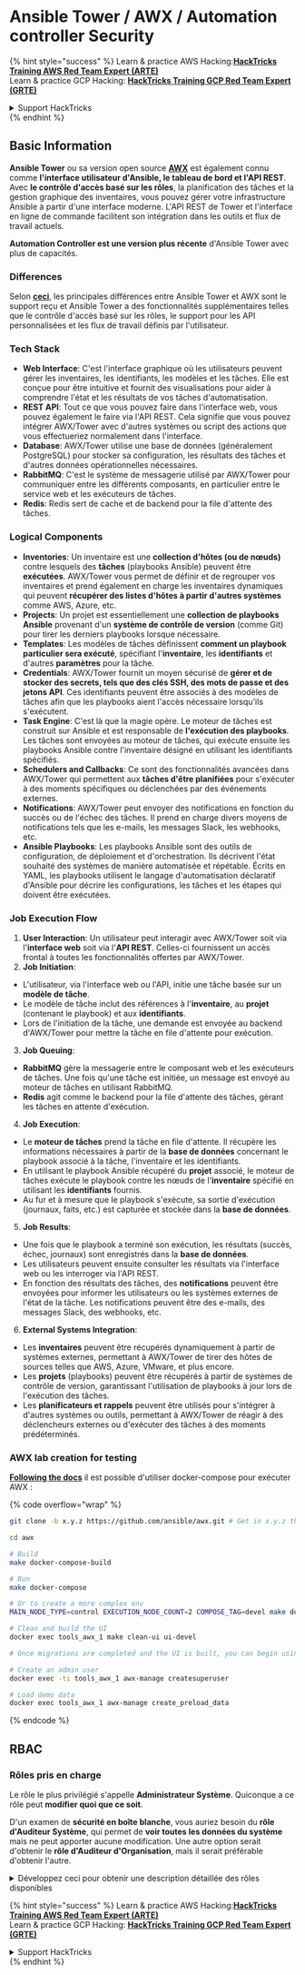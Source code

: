 # Ansible Tower / AWX / Automation controller Security

{% hint style="success" %}
Learn & practice AWS Hacking:<img src="../.gitbook/assets/image (1) (1) (1).png" alt="" data-size="line">[**HackTricks Training AWS Red Team Expert (ARTE)**](https://training.hacktricks.xyz/courses/arte)<img src="../.gitbook/assets/image (1) (1) (1).png" alt="" data-size="line">\
Learn & practice GCP Hacking: <img src="../.gitbook/assets/image (2).png" alt="" data-size="line">[**HackTricks Training GCP Red Team Expert (GRTE)**<img src="../.gitbook/assets/image (2).png" alt="" data-size="line">](https://training.hacktricks.xyz/courses/grte)

<details>

<summary>Support HackTricks</summary>

* Check the [**subscription plans**](https://github.com/sponsors/carlospolop)!
* **Join the** 💬 [**Discord group**](https://discord.gg/hRep4RUj7f) or the [**telegram group**](https://t.me/peass) or **follow** us on **Twitter** 🐦 [**@hacktricks\_live**](https://twitter.com/hacktricks_live)**.**
* **Share hacking tricks by submitting PRs to the** [**HackTricks**](https://github.com/carlospolop/hacktricks) and [**HackTricks Cloud**](https://github.com/carlospolop/hacktricks-cloud) github repos.

</details>
{% endhint %}

## Basic Information

**Ansible Tower** ou sa version open source [**AWX**](https://github.com/ansible/awx) est également connu comme **l'interface utilisateur d'Ansible, le tableau de bord et l'API REST**. Avec **le contrôle d'accès basé sur les rôles**, la planification des tâches et la gestion graphique des inventaires, vous pouvez gérer votre infrastructure Ansible à partir d'une interface moderne. L'API REST de Tower et l'interface en ligne de commande facilitent son intégration dans les outils et flux de travail actuels.

**Automation Controller est une version plus récente** d'Ansible Tower avec plus de capacités.

### Differences

Selon [**ceci**](https://blog.devops.dev/ansible-tower-vs-awx-under-the-hood-65cfec78db00), les principales différences entre Ansible Tower et AWX sont le support reçu et Ansible Tower a des fonctionnalités supplémentaires telles que le contrôle d'accès basé sur les rôles, le support pour les API personnalisées et les flux de travail définis par l'utilisateur.

### Tech Stack

* **Web Interface**: C'est l'interface graphique où les utilisateurs peuvent gérer les inventaires, les identifiants, les modèles et les tâches. Elle est conçue pour être intuitive et fournit des visualisations pour aider à comprendre l'état et les résultats de vos tâches d'automatisation.
* **REST API**: Tout ce que vous pouvez faire dans l'interface web, vous pouvez également le faire via l'API REST. Cela signifie que vous pouvez intégrer AWX/Tower avec d'autres systèmes ou script des actions que vous effectueriez normalement dans l'interface.
* **Database**: AWX/Tower utilise une base de données (généralement PostgreSQL) pour stocker sa configuration, les résultats des tâches et d'autres données opérationnelles nécessaires.
* **RabbitMQ**: C'est le système de messagerie utilisé par AWX/Tower pour communiquer entre les différents composants, en particulier entre le service web et les exécuteurs de tâches.
* **Redis**: Redis sert de cache et de backend pour la file d'attente des tâches.

### Logical Components

* **Inventories**: Un inventaire est une **collection d'hôtes (ou de nœuds)** contre lesquels des **tâches** (playbooks Ansible) peuvent être **exécutées**. AWX/Tower vous permet de définir et de regrouper vos inventaires et prend également en charge les inventaires dynamiques qui peuvent **récupérer des listes d'hôtes à partir d'autres systèmes** comme AWS, Azure, etc.
* **Projects**: Un projet est essentiellement une **collection de playbooks Ansible** provenant d'un **système de contrôle de version** (comme Git) pour tirer les derniers playbooks lorsque nécessaire.
* **Templates**: Les modèles de tâches définissent **comment un playbook particulier sera exécuté**, spécifiant l'**inventaire**, les **identifiants** et d'autres **paramètres** pour la tâche.
* **Credentials**: AWX/Tower fournit un moyen sécurisé de **gérer et de stocker des secrets, tels que des clés SSH, des mots de passe et des jetons API**. Ces identifiants peuvent être associés à des modèles de tâches afin que les playbooks aient l'accès nécessaire lorsqu'ils s'exécutent.
* **Task Engine**: C'est là que la magie opère. Le moteur de tâches est construit sur Ansible et est responsable de **l'exécution des playbooks**. Les tâches sont envoyées au moteur de tâches, qui exécute ensuite les playbooks Ansible contre l'inventaire désigné en utilisant les identifiants spécifiés.
* **Schedulers and Callbacks**: Ce sont des fonctionnalités avancées dans AWX/Tower qui permettent aux **tâches d'être planifiées** pour s'exécuter à des moments spécifiques ou déclenchées par des événements externes.
* **Notifications**: AWX/Tower peut envoyer des notifications en fonction du succès ou de l'échec des tâches. Il prend en charge divers moyens de notifications tels que les e-mails, les messages Slack, les webhooks, etc.
* **Ansible Playbooks**: Les playbooks Ansible sont des outils de configuration, de déploiement et d'orchestration. Ils décrivent l'état souhaité des systèmes de manière automatisée et répétable. Écrits en YAML, les playbooks utilisent le langage d'automatisation déclaratif d'Ansible pour décrire les configurations, les tâches et les étapes qui doivent être exécutées.

### Job Execution Flow

1. **User Interaction**: Un utilisateur peut interagir avec AWX/Tower soit via l'**interface web** soit via l'**API REST**. Celles-ci fournissent un accès frontal à toutes les fonctionnalités offertes par AWX/Tower.
2. **Job Initiation**:
* L'utilisateur, via l'interface web ou l'API, initie une tâche basée sur un **modèle de tâche**.
* Le modèle de tâche inclut des références à l'**inventaire**, au **projet** (contenant le playbook) et aux **identifiants**.
* Lors de l'initiation de la tâche, une demande est envoyée au backend d'AWX/Tower pour mettre la tâche en file d'attente pour exécution.
3. **Job Queuing**:
* **RabbitMQ** gère la messagerie entre le composant web et les exécuteurs de tâches. Une fois qu'une tâche est initiée, un message est envoyé au moteur de tâches en utilisant RabbitMQ.
* **Redis** agit comme le backend pour la file d'attente des tâches, gérant les tâches en attente d'exécution.
4. **Job Execution**:
* Le **moteur de tâches** prend la tâche en file d'attente. Il récupère les informations nécessaires à partir de la **base de données** concernant le playbook associé à la tâche, l'inventaire et les identifiants.
* En utilisant le playbook Ansible récupéré du **projet** associé, le moteur de tâches exécute le playbook contre les nœuds de l'**inventaire** spécifié en utilisant les **identifiants** fournis.
* Au fur et à mesure que le playbook s'exécute, sa sortie d'exécution (journaux, faits, etc.) est capturée et stockée dans la **base de données**.
5. **Job Results**:
* Une fois que le playbook a terminé son exécution, les résultats (succès, échec, journaux) sont enregistrés dans la **base de données**.
* Les utilisateurs peuvent ensuite consulter les résultats via l'interface web ou les interroger via l'API REST.
* En fonction des résultats des tâches, des **notifications** peuvent être envoyées pour informer les utilisateurs ou les systèmes externes de l'état de la tâche. Les notifications peuvent être des e-mails, des messages Slack, des webhooks, etc.
6. **External Systems Integration**:
* Les **inventaires** peuvent être récupérés dynamiquement à partir de systèmes externes, permettant à AWX/Tower de tirer des hôtes de sources telles que AWS, Azure, VMware, et plus encore.
* Les **projets** (playbooks) peuvent être récupérés à partir de systèmes de contrôle de version, garantissant l'utilisation de playbooks à jour lors de l'exécution des tâches.
* Les **planificateurs et rappels** peuvent être utilisés pour s'intégrer à d'autres systèmes ou outils, permettant à AWX/Tower de réagir à des déclencheurs externes ou d'exécuter des tâches à des moments prédéterminés.

### AWX lab creation for testing

[**Following the docs**](https://github.com/ansible/awx/blob/devel/tools/docker-compose/README.md) il est possible d'utiliser docker-compose pour exécuter AWX :

{% code overflow="wrap" %}
```bash
git clone -b x.y.z https://github.com/ansible/awx.git # Get in x.y.z the latest release version

cd awx

# Build
make docker-compose-build

# Run
make docker-compose

# Or to create a more complex env
MAIN_NODE_TYPE=control EXECUTION_NODE_COUNT=2 COMPOSE_TAG=devel make docker-compose

# Clean and build the UI
docker exec tools_awx_1 make clean-ui ui-devel

# Once migrations are completed and the UI is built, you can begin using AWX. The UI can be reached in your browser at https://localhost:8043/#/home, and the API can be found at https://localhost:8043/api/v2.

# Create an admin user
docker exec -ti tools_awx_1 awx-manage createsuperuser

# Load demo data
docker exec tools_awx_1 awx-manage create_preload_data
```
{% endcode %}

## RBAC

### Rôles pris en charge

Le rôle le plus privilégié s'appelle **Administrateur Système**. Quiconque a ce rôle peut **modifier quoi que ce soit**.

D'un examen de **sécurité en boîte blanche**, vous auriez besoin du **rôle d'Auditeur Système**, qui permet de **voir toutes les données du système** mais ne peut apporter aucune modification. Une autre option serait d'obtenir le **rôle d'Auditeur d'Organisation**, mais il serait préférable d'obtenir l'autre.

<details>

<summary>Développez ceci pour obtenir une description détaillée des rôles disponibles</summary>

1. **Administrateur Système**:
* C'est le rôle de superutilisateur avec des permissions pour accéder et modifier n'importe quelle ressource dans le système.
* Ils peuvent gérer toutes les organisations, équipes, projets, inventaires, modèles de travail, etc.
2. **Auditeur Système**:
* Les utilisateurs avec ce rôle peuvent voir toutes les données du système mais ne peuvent apporter aucune modification.
* Ce rôle est conçu pour la conformité et la supervision.
3. **Rôles d'Organisation**:
* **Admin**: Contrôle total sur les ressources de l'organisation.
* **Auditeur**: Accès en lecture seule aux ressources de l'organisation.
* **Membre**: Adhésion de base à une organisation sans permissions spécifiques.
* **Exécuter**: Peut exécuter des modèles de travail au sein de l'organisation.
* **Lire**: Peut voir les ressources de l'organisation.
4. **Rôles de Projet**:
* **Admin**: Peut gérer et modifier le projet.
* **Utiliser**: Peut utiliser le projet dans un modèle de travail.
* **Mettre à jour**: Peut mettre à jour le projet en utilisant SCM (contrôle de version).
5. **Rôles d'Inventaire**:
* **Admin**: Peut gérer et modifier l'inventaire.
* **Ad Hoc**: Peut exécuter des commandes ad hoc sur l'inventaire.
* **Mettre à jour**: Peut mettre à jour la source de l'inventaire.
* **Utiliser**: Peut utiliser l'inventaire dans un modèle de travail.
* **Lire**: Accès en lecture seule.
6. **Rôles de Modèle de Travail**:
* **Admin**: Peut gérer et modifier le modèle de travail.
* **Exécuter**: Peut exécuter le travail.
* **Lire**: Accès en lecture seule.
7. **Rôles de Credential**:
* **Admin**: Peut gérer et modifier les identifiants.
* **Utiliser**: Peut utiliser les identifiants dans des modèles de travail ou d'autres ressources pertinentes.
* **Lire**: Accès en lecture seule.
8. **Rôles d'Équipe**:
* **Membre**: Partie de l'équipe mais sans permissions spécifiques.
* **Admin**: Peut gérer les membres de l'équipe et les ressources associées.
9. **Rôles de Workflow**:
* **Admin**: Peut gérer et modifier le workflow.
* **Exécuter**: Peut exécuter le workflow.
* **Lire**: Accès en lecture seule.

</details>

{% hint style="success" %}
Learn & practice AWS Hacking:<img src="../.gitbook/assets/image (1) (1) (1).png" alt="" data-size="line">[**HackTricks Training AWS Red Team Expert (ARTE)**](https://training.hacktricks.xyz/courses/arte)<img src="../.gitbook/assets/image (1) (1) (1).png" alt="" data-size="line">\
Learn & practice GCP Hacking: <img src="../.gitbook/assets/image (2).png" alt="" data-size="line">[**HackTricks Training GCP Red Team Expert (GRTE)**<img src="../.gitbook/assets/image (2).png" alt="" data-size="line">](https://training.hacktricks.xyz/courses/grte)

<details>

<summary>Support HackTricks</summary>

* Check the [**subscription plans**](https://github.com/sponsors/carlospolop)!
* **Join the** 💬 [**Discord group**](https://discord.gg/hRep4RUj7f) or the [**telegram group**](https://t.me/peass) or **follow** us on **Twitter** 🐦 [**@hacktricks\_live**](https://twitter.com/hacktricks_live)**.**
* **Share hacking tricks by submitting PRs to the** [**HackTricks**](https://github.com/carlospolop/hacktricks) and [**HackTricks Cloud**](https://github.com/carlospolop/hacktricks-cloud) github repos.

</details>
{% endhint %}

